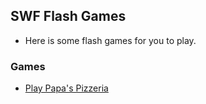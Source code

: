 ## SWF Flash Games
- Here is some flash games for you to play.
### Games
- [Play Papa's Pizzeria](https://mbfdilc0114.github.io/swf/papas-pizzeria.htm)